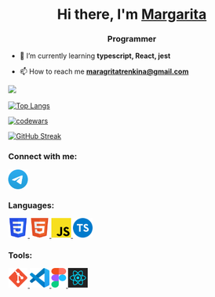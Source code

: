 <h1 align="center">Hi there, I'm <a href="https://daniilshat.ru/" target="_blank">Margarita</a> </h1>
<h3 align="center">Programmer</h3>

- 🌱 I’m currently learning **typescript, React, jest**

- 📫 How to reach me **maragritatrenkina@gmail.com**

<!-- - 📄 Know about my experiences [**Habr Career (Ru)**](тут доделать ссылку) -->

![](https://github-profile-summary-cards.vercel.app/api/cards/profile-details?username=mtrenkina&theme=gruvbox)

[![Top Langs](https://github-readme-stats.vercel.app/api/top-langs/?username=anuraghazra&layout=compact)](https://github.com/anuraghazra/github-readme-stats)

[![codewars](https://www.codewars.com/users/rita_chuuu/badges/large)](https://www.codewars.com/users/rita_chuuu)

[![GitHub Streak](https://github-readme-streak-stats.herokuapp.com/?user=DenverCoder1)](https://git.io/streak-stats)

### Connect with me:
<p align="left">
<a href="https://t.me/wa1pper" target="blank"><img align="center" src=https://github.com/mtrenkina/mtrenkina/blob/main/icons/Telegram.svg" alt="rita_chuuu" height="40" width="40" /></a>
</p>

### Languages:
<p align="left"> 
<a href="https://www.w3schools.com/css/" target="_blank" rel="noreferrer"> <img src="https://github.com/mtrenkina/mtrenkina/blob/main/icons/CSS3.svg" alt="css3" width="40" height="40"/> </a> 
<a href="https://www.w3.org/html/" target="_blank" rel="noreferrer"> <img src="https://github.com/mtrenkina/mtrenkina/blob/main/icons/HTML5.svg" alt="html5" width="40" height="40"/> </a> 
<a href="https://www.javascript.com/" target="_blank" rel="noreferrer"> <img src="https://github.com/mtrenkina/mtrenkina/blob/main/icons/javascript.png" alt="javascript" width="40" height="40"/> </a>
  <a href="https://www.typescriptlang.org/" target="_blank" rel="noreferrer"> <img src="https://github.com/mtrenkina/mtrenkina/blob/main/icons/typescript.png" alt="typescript" width="40" height="40"/> </a>
</p>

### Tools:
<p align="left"> 
<a href="https://git-scm.com/" target="_blank" rel="noreferrer"> <img src="https://github.com/mtrenkina/mtrenkina/blob/main/icons/git.svg" alt="git" width="40" height="40"/> </a> 
<a href="https://code.visualstudio.com/" target="_blank" rel="noreferrer"> <img src="https://github.com/mtrenkina/mtrenkina/blob/main/icons/VS-code.svg" alt="git" width="40" height="40"/> </a> 
<a href="https://www.figma.com/" target="_blank" rel="noreferrer"> <img src="https://github.com/mtrenkina/mtrenkina/blob/main/icons/figma.svg" alt="figma" width="30" height="40"/> </a> 
<a href="https://reactjs.org/" target="_blank" rel="noreferrer"> <img src="https://github.com/mtrenkina/mtrenkina/blob/main/icons/react.png" alt="react" width="40" height="40"/> </a> 
</p>
